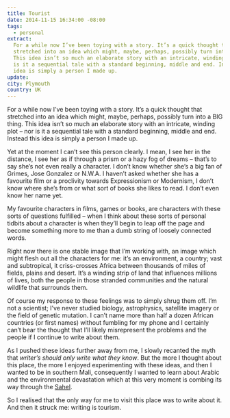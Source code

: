 ```yaml
---
title: Tourist
date: 2014-11-15 16:34:00 -08:00
tags:
  - personal
extract:
  For a while now I’ve been toying with a story. It’s a quick thought that
  stretched into an idea which might, maybe, perhaps, possibly turn into a BIG thing.
  This idea isn’t so much an elaborate story with an intricate, winding plot – nor
  is it a sequential tale with a standard beginning, middle and end. Instead this
  idea is simply a person I made up.
update:
city: Plymouth
country: UK
---
```


For a while now I’ve been toying with a story. It’s a quick thought that stretched into an idea which might, maybe, perhaps, possibly turn into a BIG thing. This idea isn’t so much an elaborate story with an intricate, winding plot – nor is it a sequential tale with a standard beginning, middle and end. Instead this idea is simply a person I made up.

Yet at the moment I can’t see this person clearly. I mean, I see her in the distance, I see her as if through a prism or a hazy fog of dreams – that’s to say she’s not even really a character. I don’t know whether she’s a big fan of Grimes, Jose Gonzalez or N.W.A. I haven’t asked whether she has a favourite film or a proclivity towards Expressionism or Modernism, I don’t know where she’s from or what sort of books she likes to read. I don’t even know her name yet.

My favourite characters in films, games or books, are characters with these sorts of questions fulfilled – when I think about these sorts of personal tidbits about a character is when they’ll begin to leap off the page and become something more to me than a dumb string of loosely connected words.

Right now there is one stable image that I’m working with, an image which might flesh out all the characters for me: it’s an environment, a country; vast and subtropical, it criss-crosses Africa between thousands of miles of fields, plains and desert. It’s a winding strip of land that influences millions of lives, both the people in those stranded communities and the natural wildlife that surrounds them.

Of course my response to these feelings was to simply shrug them off. I’m not a scientist; I’ve never studied biology, astrophysics, satellite imagery or the field of genetic mutation. I can’t name more than half a dozen African countries (or first names) without fumbling for my phone and I certainly can’t bear the thought that I’ll likely misrepresent the problems and the people if I continue to write about them.

As I pushed these ideas further away from me, I slowly recanted the myth that _writer’s should only write what they know_. But the more I thought about this place, the more I enjoyed experimenting with these ideas, and then I wanted to be in southern Mali, consequently I wanted to learn about Arabic and the environmental devastation which at this very moment is combing its way through the [Sahel](http://en.wikipedia.org/wiki/Sahel).

So I realised that the only way for me to visit this place was to write about it. And then it struck me: writing is tourism.
